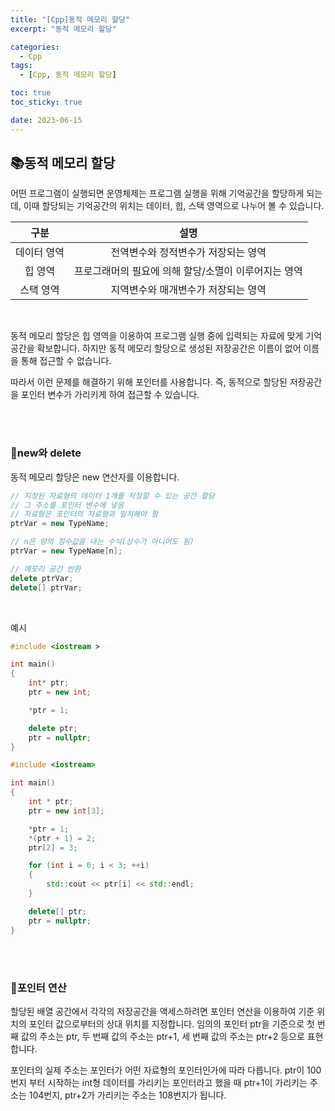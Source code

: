 ```yaml
---
title: "[Cpp]동적 메모리 할당"
excerpt: "동적 메모리 할당"

categories:
  - Cpp
tags:
  - [Cpp, 동적 메모리 할당]

toc: true
toc_sticky: true

date: 2023-06-15
---
```


## 📚동적 메모리 할당
어떤 프로그램이 실행되면 운영체제는 프로그램 실행을 위해 기억공간을 할당하게 되는데, 이때 할당되는 기억공간의 위치는 데이터, 힙, 스택 영역으로 나누어 볼 수 있습니다.

| 구분 | 설명 |
| :---: | :---: |
| 데이터 영역 | 전역변수와 정적변수가 저장되는 영역 |
| 힙 영역 | 프로그래머의 필요에 의해 할당/소멸이 이루어지는 영역 |
| 스택 영역 | 지역변수와 매개변수가 저장되는 영역 |

<br>

동적 메모리 할당은 힙 영역을 이용하여 프로그램 실행 중에 입력되는 자료에 맞게 기억공간을 확보합니다. 하지만 동적 메모리 할당으로 생성된 저장공간은 이름이 없어 이름을 통해 접근할 수 없습니다.

따라서 이런 문제를 해결하기 위해 포인터를 사용합니다. 즉, 동적으로 할당된 저장공간을 포인터 변수가 가리키게 하여 접근할 수 있습니다.

<br><br>

### 📄new와 delete
동적 메모리 할당은 new 연산자를 이용합니다.

```cpp
// 지정된 자료형의 데이터 1개를 저장할 수 있는 공간 할당
// 그 주소를 포인터 변수에 넣음
// 자료형은 포인터의 자료형과 일치해야 함
ptrVar = new TypeName;

// n은 양의 정수값을 내는 수식(상수가 아니어도 됨)
ptrVar = new TypeName[n];

// 메모리 공간 반환
delete ptrVar;
delete[] ptrVar;
```

<br>

예시

```cpp
#include <iostream >

int main()
{
    int* ptr;
    ptr = new int;

    *ptr = 1;

    delete ptr;
    ptr = nullptr;
}
```

```cpp
#include <iostream>

int main()
{
    int * ptr;
    ptr = new int[3];

    *ptr = 1;
    *(ptr + 1) = 2;
    ptr[2] = 3;

    for (int i = 0; i < 3; ++i)
    {
        std::cout << ptr[i] << std::endl;
    }

    delete[] ptr;
    ptr = nullptr;
}
```

<br><br>

### 📄포인터 연산
할당된 배열 공간에서 각각의 저장공간을 액세스하려면 포인터 연산을 이용하여 기준 위치의 포인터 값으로부터의 상대 위치를 지정합니다. 임의의 포인터 ptr을 기준으로 첫 번째 값의 주소는 ptr, 두 번째 값의 주소는 ptr+1, 세 번째 값의 주소는 ptr+2 등으로 표현합니다.

포인터의 실제 주소는 포인터가 어떤 자료형의 포인터인가에 따라 다릅니다. ptr이 100번지 부터 시작하는 int형 데이터를 가리키는 포인터라고 했을 때 ptr+1이 가리키는 주소는 104번지, ptr+2가 가리키는 주소는 108번지가 됩니다.

<br><br>